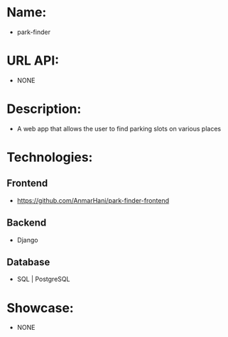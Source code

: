 # Name:
- park-finder
 
# URL API:
- NONE
 
# Description:
- A web app that allows the user to find parking slots on various places

# Technologies:
## Frontend
- https://github.com/AnmarHani/park-finder-frontend
## Backend
- Django
## Database
- SQL | PostgreSQL

# Showcase:
- NONE

